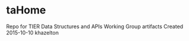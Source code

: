 # taHome
Repo for TIER Data Structures and APIs Working Group artifacts
Created 2015-10-10   khazelton
